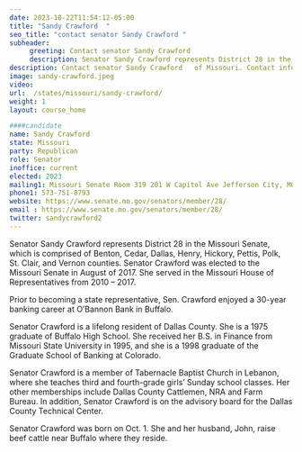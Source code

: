 ```yaml
---
date: 2023-10-22T11:54:12-05:00
title: "Sandy Crawford  "
seo_title: "contact senator Sandy Crawford "
subheader:
     greeting: Contact senator Sandy Crawford
     description: Senator Sandy Crawford represents District 28 in the Missouri Senate, which is comprised of Benton, Cedar, Dallas, Henry, Hickory, Pettis, Polk, St. Clair, and Vernon counties. Senator Crawford was elected to the Missouri Senate in August of 2017. She served in the Missouri House of Representatives from 2010 – 2017.
description: Contact senator Sandy Crawford   of Missouri. Contact information for Sandy Crawford includes email address, phone number, and mailing address.
image: sandy-crawford.jpeg
video:
url:  /states/missouri/sandy-crawford/
weight: 1
layout: course_home

####candidate
name: Sandy Crawford
state: Missouri
party: Republican
role: Senator
inoffice: current
elected: 2023
mailing1: Missouri Senate Room 319 201 W Capitol Ave Jefferson City, MO 65101
phone1: 573-751-8793
website: https://www.senate.mo.gov/senators/member/28/
email : https://www.senate.mo.gov/senators/member/28/
twitter: sandycrawford2
---
```


Senator Sandy Crawford represents District 28 in the Missouri Senate, which is comprised of Benton, Cedar, Dallas, Henry, Hickory, Pettis, Polk, St. Clair, and Vernon counties. Senator Crawford was elected to the Missouri Senate in August of 2017. She served in the Missouri House of Representatives from 2010 – 2017.

Prior to becoming a state representative, Sen. Crawford enjoyed a 30-year banking career at O’Bannon Bank in Buffalo.

Senator Crawford is a lifelong resident of Dallas County. She is a 1975 graduate of Buffalo High School. She received her B.S. in Finance from Missouri State University in 1995, and she is a 1998 graduate of the Graduate School of Banking at Colorado.

Senator Crawford is a member of Tabernacle Baptist Church in Lebanon, where she teaches third and fourth-grade girls’ Sunday school classes. Her other memberships include Dallas County Cattlemen, NRA and Farm Bureau. In addition, Senator Crawford is on the advisory board for the Dallas County Technical Center.

Senator Crawford was born on Oct. 1. She and her husband, John, raise beef cattle near Buffalo where they reside.
